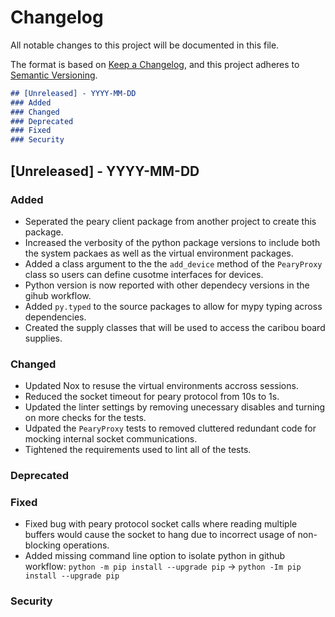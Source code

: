 # Changelog

All notable changes to this project will be documented in this file.

The format is based on [Keep a Changelog](https://keepachangelog.com/en/1.0.0/),
and this project adheres to [Semantic Versioning](https://semver.org/spec/v2.0.0.html).

```markdown
## [Unreleased] - YYYY-MM-DD
### Added
### Changed
### Deprecated
### Fixed
### Security
```

## [Unreleased] - YYYY-MM-DD
### Added
- Seperated the peary client package from another project to create this package.
- Increased the verbosity of the python package versions to include both the system
  packaes as well as the virtual environment packages.
- Added a class argument to the the `add_device` method of the `PearyProxy` class so
  users can define cusotme interfaces for devices.
- Python version is now reported with other dependecy versions in the gihub workflow.
- Added `py.typed` to the source packages to allow for mypy typing across dependencies.
- Created the supply classes that will be used to access the caribou board supplies.
### Changed
- Updated Nox to resuse the virtual environments accross sessions.
- Reduced the socket timeout for peary protocol from 10s to 1s.
- Updated the linter settings by removing unecessary disables and turning on more checks
  for the tests.
- Udpated the `PearyProxy` tests to removed cluttered redundant code for mocking
  internal socket communications.
- Tightened the requirements used to lint all of the tests.
### Deprecated
### Fixed
- Fixed bug with peary protocol socket calls where reading multiple buffers would cause
  the socket to hang due to incorrect usage of non-blocking operations.
- Added missing command line option to isolate python in github workflow:
  `python -m pip install --upgrade pip` -> `python -Im pip install --upgrade pip`
### Security
